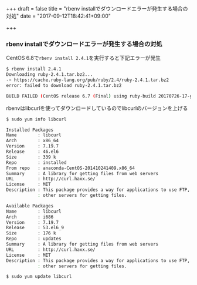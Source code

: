 +++
draft = false
title = "rbenv installでダウンロードエラーが発生する場合の対処"
date = "2017-09-12T18:42:41+09:00"

+++

### rbenv installでダウンロードエラーが発生する場合の対処

CentOS 6.8で```rbenv install 2.4.1```を実行すると下記エラーが発生

```sh
$ rbenv install 2.4.1
Downloading ruby-2.4.1.tar.bz2...
-> https://cache.ruby-lang.org/pub/ruby/2.4/ruby-2.4.1.tar.bz2
error: failed to download ruby-2.4.1.tar.bz2

BUILD FAILED (CentOS release 6.7 (Final) using ruby-build 20170726-17-g0ae5281)
```

rbenvはlibcurlを使ってダウンロードしているのでlibcurlのバージョンを上げる

```sh
$ sudo yum info libcurl

Installed Packages
Name        : libcurl
Arch        : x86_64
Version     : 7.19.7
Release     : 46.el6
Size        : 339 k
Repo        : installed
From repo   : anaconda-CentOS-201410241409.x86_64
Summary     : A library for getting files from web servers
URL         : http://curl.haxx.se/
License     : MIT
Description : This package provides a way for applications to use FTP, HTTP, Gopher and
            : other servers for getting files.

Available Packages
Name        : libcurl
Arch        : i686
Version     : 7.19.7
Release     : 53.el6_9
Size        : 176 k
Repo        : updates
Summary     : A library for getting files from web servers
URL         : http://curl.haxx.se/
License     : MIT
Description : This package provides a way for applications to use FTP, HTTP, Gopher and
            : other servers for getting files.
```

```sh
$ sudo yum update libcurl
```
